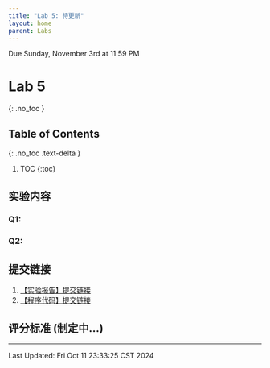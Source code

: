 ```yaml
---
title: "Lab 5: 待更新"
layout: home
parent: Labs
---
```

Due Sunday, November 3rd at 11:59 PM
# Lab 5
{: .no_toc }

## Table of Contents
{: .no_toc .text-delta }

1. TOC
{:toc}

## 实验内容
### Q1: 

### Q2: 

## 提交链接

1. [【实验报告】提交链接](https://znas.cn/AppH5/share/collection?code=6lX86Ttcl3LxvVEw0FgZfb2tm25Zjd0X0uAsRiqpcrH2O6n5PqoqlWRSkgAcqgKM3&nid=KEYDEMJQGA2DCRKHGJBTS&mode=file&display=list&type=3)
2. [【程序代码】提交链接](https://znas.cn/AppH5/share/collection?code=6lX86Ttcl3LxvVEw0FgZfTAEzDoECL5I0R6OoJbQHm2fN7UNyiYiv9Zd1kRm3yetgT&nid=KEYDEMJQGA2DCRKHGJBTS&mode=file&display=list&type=3)

## 评分标准 (制定中...)

---

Last Updated: Fri Oct 11 23:33:25 CST 2024




